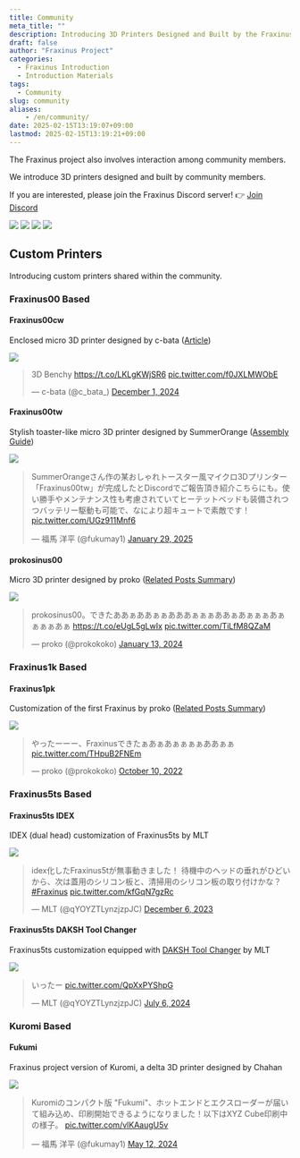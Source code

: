 ```yaml
---
title: Community
meta_title: ""
description: Introducing 3D Printers Designed and Built by the Fraxinus Community
draft: false
author: "Fraxinus Project"
categories:
  - Fraxinus Introduction
  - Introduction Materials
tags:
  - Community
slug: community
aliases:
    - /en/community/
date: 2025-02-15T13:19:07+09:00
lastmod: 2025-02-15T13:19:21+09:00
---
```


The Fraxinus project also involves interaction among community members.

We introduce 3D printers designed and built by community members.

If you are interested, please join the Fraxinus Discord server! 👉 [Join Discord](/discord)

![](/images/community/fraxinus-group-photo-1.jpg)
![](/images/community/fraxinus-group-photo-2.jpg)
![](/images/community/fraxinus-group-photo-3.jpg)
![](/images/community/fraxinus-group-photo-4.jpg)

## Custom Printers

Introducing custom printers shared within the community.

### Fraxinus00 Based

#### Fraxinus00cw

Enclosed micro 3D printer designed by c-bata ([Article](https://nwpct1.hatenablog.com/entry/fraxinus-00cw))

![](/images/community/Fraxinus00cw.jpg)

<blockquote class="twitter-tweet"><p lang="en" dir="ltr">3D Benchy <a href="https://t.co/LKLgKWjSR6">https://t.co/LKLgKWjSR6</a> <a href="https://t.co/f0JXLMWObE">pic.twitter.com/f0JXLMWObE</a></p>&mdash; c-bata (@c_bata_) <a href="https://twitter.com/c_bata_/status/1863165974926786595?ref_src=twsrc%5Etfw">December 1, 2024</a></blockquote> <script async src="https://platform.twitter.com/widgets.js" charset="utf-8"></script>

#### Fraxinus00tw

Stylish toaster-like micro 3D printer designed by SummerOrange ([Assembly Guide](/docs/assembly/about/#fraxinus00tw))

![](/images/community/Fraxinus00tw.png)

<blockquote class="twitter-tweet"><p lang="ja" dir="ltr">SummerOrangeさん作の某おしゃれトースター風マイクロ3Dプリンター「Fraxinus00tw」が完成したとDiscordでご報告頂き紹介こちらにも。使い勝手やメンテナンス性も考慮されていてヒーテットベッドも装備されつつバッテリー駆動も可能で、なにより超キュートで素敵です！ <a href="https://t.co/UGz911Mnf6">pic.twitter.com/UGz911Mnf6</a></p>&mdash; 福馬 洋平 (@fukumay1) <a href="https://twitter.com/fukumay1/status/1884396047113543918?ref_src=twsrc%5Etfw">January 29, 2025</a></blockquote> <script async src="https://platform.twitter.com/widgets.js" charset="utf-8"></script>

#### prokosinus00

Micro 3D printer designed by proko ([Related Posts Summary](https://posfie.com/@prokokoko/p/vPiPrfI))

![](/images/community/prokosinus00.jpg)

<blockquote class="twitter-tweet"><p lang="ja" dir="ltr">prokosinus00。できたああぁああぁぁあああぁぁぁああぁあぁぁぁあぁぁぁぁあぁ <a href="https://t.co/eUgL5gLwIx">https://t.co/eUgL5gLwIx</a> <a href="https://t.co/TiLfM8QZaM">pic.twitter.com/TiLfM8QZaM</a></p>&mdash; proko (@prokokoko) <a href="https://twitter.com/prokokoko/status/1746146982048198814?ref_src=twsrc%5Etfw">January 13, 2024</a></blockquote> <script async src="https://platform.twitter.com/widgets.js" charset="utf-8"></script>


### Fraxinus1k Based

#### Fraxinus1pk

Customization of the first Fraxinus by proko ([Related Posts Summary](https://posfie.com/@prokokoko/p/RPSImke))

![](/images/community/Fraxinus1pk.jpg)

<blockquote class="twitter-tweet" data-conversation="none"><p lang="ja" dir="ltr">やったーーー、Fraxinusできたぁあぁあぁぁぁぁああぁぁ <a href="https://t.co/THpuB2FNEm">pic.twitter.com/THpuB2FNEm</a></p>&mdash; proko (@prokokoko) <a href="https://twitter.com/prokokoko/status/1579350656150032385?ref_src=twsrc%5Etfw">October 10, 2022</a></blockquote> <script async src="https://platform.twitter.com/widgets.js" charset="utf-8"></script>

### Fraxinus5ts Based

#### Fraxinus5ts IDEX

IDEX (dual head) customization of Fraxinus5ts by MLT

![](/images/community/Fraxinus5ts_IDEX.jpg)

<blockquote class="twitter-tweet"><p lang="ja" dir="ltr">idex化したFraxinus5tが無事動きました！ 待機中のヘッドの垂れがひどいから、次は蓋用のシリコン板と、清掃用のシリコン板の取り付けかな？<a href="https://twitter.com/hashtag/Fraxinus?src=hash&amp;ref_src=twsrc%5Etfw">#Fraxinus</a> <a href="https://t.co/kfGqN7gzRc">pic.twitter.com/kfGqN7gzRc</a></p>&mdash; MLT (@qYOYZTLynzjzpJC) <a href="https://twitter.com/qYOYZTLynzjzpJC/status/1732466387749400890?ref_src=twsrc%5Etfw">December 6, 2023</a></blockquote> <script async src="https://platform.twitter.com/widgets.js" charset="utf-8"></script>

#### Fraxinus5ts DAKSH Tool Changer

Fraxinus5ts customization equipped with [DAKSH Tool Changer](https://github.com/ankurv2k6/daksh-toolchanger-v2) by MLT

![](/images/community/Fraxinus5ts_DAKSH_tool_changer.jpg)

<blockquote class="twitter-tweet"><p lang="ja" dir="ltr">いったー <a href="https://t.co/QpXxPYShpG">pic.twitter.com/QpXxPYShpG</a></p>&mdash; MLT (@qYOYZTLynzjzpJC) <a href="https://twitter.com/qYOYZTLynzjzpJC/status/1809486137272258795?ref_src=twsrc%5Etfw">July 6, 2024</a></blockquote> <script async src="https://platform.twitter.com/widgets.js" charset="utf-8"></script>

### Kuromi Based

#### Fukumi

Fraxinus project version of Kuromi, a delta 3D printer designed by Chahan

![](/images/community/Fukumi.jpg)

<blockquote class="twitter-tweet"><p lang="ja" dir="ltr">Kuromiのコンパクト版 "Fukumi"、ホットエンドとエクスローダーが届いて組み込め、印刷開始できるようになりました！以下はXYZ Cube印刷中の様子。 <a href="https://t.co/vlKAaugU5v">pic.twitter.com/vlKAaugU5v</a></p>&mdash; 福馬 洋平 (@fukumay1) <a href="https://twitter.com/fukumay1/status/1789533246575055008?ref_src=twsrc%5Etfw">May 12, 2024</a></blockquote> <script async src="https://platform.twitter.com/widgets.js" charset="utf-8"></script> 
